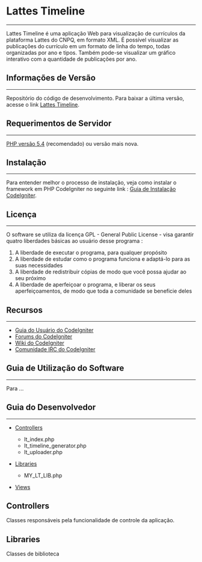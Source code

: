 # Lattes Timeline
*****************

Lattes Timeline é uma aplicação Web para visualização de currículos da plataforma Lattes do CNPQ, em formato XML.
É possível visualizar as publicações do currículo em um formato de linha do tempo, todas organizadas por ano e tipos.
Também pode-se visualizar um gráfico interativo com a quantidade de publicações por ano.


## Informações de Versão
************************

Repositório do código de desenvolvimento. Para baixar a última versão,
acesse o link [Lattes Timeline](https://bitbucket.org/GShiki/lattes-timeline).


## Requerimentos de Servidor
****************************

[PHP versão 5.4](https://www.php.net/) (recomendado) ou versão mais nova.


## Instalação
*************

Para entender melhor o processo de instalação, veja como instalar o framework em PHP CodeIgniter no 
seguinte link : [Guia de Instalação CodeIgniter](http://www.codeigniter.com/user_guide/installation/index.html).


## Licença
**********

O software se utiliza da licença GPL - General Public License - visa garantir quatro liberdades básicas ao usuário desse programa :

1. A liberdade de executar o programa, para qualquer propósito
2. A liberdade de estudar como o programa funciona e adaptá-lo para as suas necessidades
3. A liberdade de redistribuir cópias de modo que você possa ajudar ao seu próximo
4. A liberdade de aperfeiçoar o programa, e liberar os seus aperfeiçoamentos, de modo que toda a comunidade se beneficie deles


## Recursos
***********

-  [Guia do Usuário do CodeIgniter](http://www.codeigniter.com/docs)
-  [Forums do CodeIgniter](http://forum.codeigniter.com/)
-  [Wiki do CodeIgniter](https://github.com/bcit-ci/CodeIgniter/wiki)
-  [Comunidade IRC do CodeIgniter](http://www.codeigniter.com/irc)


## Guia de Utilização do Software
*********************************

Para ...


## Guia do Desenvolvedor
************************

- [Controllers](#controllers)
	- lt_index.php
	- lt_timeline_generator.php
	- lt_uploader.php

- [Libraries](#libraries)
	- MY_LT_LIB.php

- [Views](#views)


## <a id="controllers">Controllers</a>

Classes responsáveis pela funcionalidade de controle da aplicação.


## <a id="libraries">Libraries</a>

Classes de biblioteca 
